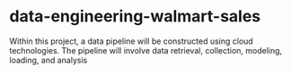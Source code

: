 # data-engineering-walmart-sales
Within this project, a data pipeline will be constructed using cloud technologies. The pipeline will involve data retrieval, collection, modeling, loading, and analysis
